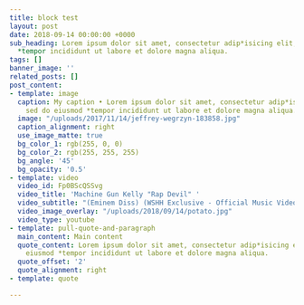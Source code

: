 ```yaml
---
title: block test
layout: post
date: 2018-09-14 00:00:00 +0000
sub_heading: Lorem ipsum dolor sit amet, consectetur adip*isicing elit, sed do eiusmod
  *tempor incididunt ut labore et dolore magna aliqua.
tags: []
banner_image: ''
related_posts: []
post_content:
- template: image
  caption: My caption • Lorem ipsum dolor sit amet, consectetur adip*isicing elit,
    sed do eiusmod *tempor incididunt ut labore et dolore magna aliqua.
  image: "/uploads/2017/11/14/jeffrey-wegrzyn-183858.jpg"
  caption_alignment: right
  use_image_matte: true
  bg_color_1: rgb(255, 0, 0)
  bg_color_2: rgb(255, 255, 255)
  bg_angle: '45'
  bg_opacity: '0.5'
- template: video
  video_id: Fp0BScQSSvg
  video_title: 'Machine Gun Kelly "Rap Devil" '
  video_subtitle: "(Eminem Diss) (WSHH Exclusive - Official Music Video)"
  video_image_overlay: "/uploads/2018/09/14/potato.jpg"
  video_type: youtube
- template: pull-quote-and-paragraph
  main_content: Main content
  quote_content: Lorem ipsum dolor sit amet, consectetur adip*isicing elit, sed do
    eiusmod *tempor incididunt ut labore et dolore magna aliqua.
  quote_offset: '2'
  quote_alignment: right
- template: quote

---
```

